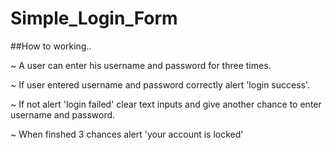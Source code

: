 # Simple_Login_Form

##How to working..

~ A user can enter his username and password for three times.

~ If user entered username and password correctly alert 'login success'.

~ If not alert 'login failed' clear text inputs and give another chance to enter username and password.

~ When finshed 3 chances alert 'your account is locked'
